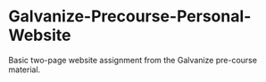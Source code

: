 # Galvanize-Precourse-Personal-Website
Basic two-page website assignment from the Galvanize pre-course material.
